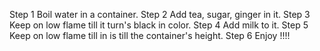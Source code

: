 Step 1
Boil water in a container.
Step 2 
Add tea, sugar, ginger in it.
Step 3
Keep on low flame till it turn's black in color.
Step 4 
Add milk to it.
Step 5
Keep on low flame till in is till the container's height.
Step 6
Enjoy !!!! 